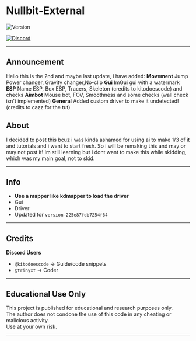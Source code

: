 # **Nullbit-External**

![Version](https://img.shields.io/badge/version-0.2-blue?style=flat-square)

[![Discord](https://img.shields.io/static/v1?message=trinyxt&logo=discord&label=Discord&color=7289DA&logoColor=white&labelColor=&style=for-the-badge)](https://discord.com/users/829074422517465119)

---

## Announcement

Hello this is the 2nd and maybe last update, i have added: 
**Movement**
Jump Power changer, Gravity changer,No-clip
**Gui**
ImGui gui with a watermark
**ESP**
Name ESP, Box ESP, Tracers, Skeleton (credits to kitodoescode) and checks
**Aimbot**
Mouse bot, FOV, Smoothness and some checks (wall check isn't implemented)
**General**
Added custom driver to make it undetected! (credits to cazz for the tut)

## About

I decided to post this bcuz i was kinda ashamed for using ai to make 1/3 of it and tutorials
and i want to start fresh. So i will be remaking this and may or may not post it!
Im still learning but i dont want to make this while skidding, which was my main goal, not to skid.

---

## Info

- **Use a mapper like kdmapper to load the driver**
- Gui
- Driver
- Updated for `version-225e87fdb7254f64`

---

## Credits

**Discord Users**  
- `@kitodoescode` → Guide/code snippets
- `@trinyxt` → Coder
---

## Educational Use Only

This project is published for educational and research purposes only.  
The author does not condone the use of this code in any cheating or malicious activity.  
Use at your own risk.

---
